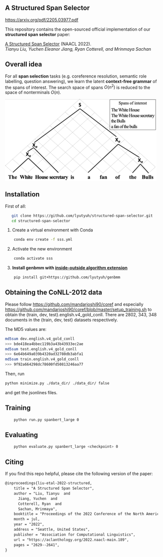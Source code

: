 ## A Structured Span Selector

https://arxiv.org/pdf/2205.03977.pdf

This repository contains the open-sourced official implementation of our **structured span selector** paper:

[A Structured Span Selector](https://arxiv.org/abs/2205.03977) (NAACL 2022).  
_Tianyu Liu, Yuchen Eleanor Jiang, Ryan Cotterell, and Mrinmaya Sachan_


## Overall idea

For all **span selection** tasks (e.g. coreference resolution, semantic role labelling, question answering), we learn the latent **context-free grammar** of the spans of interest. The search space of spans $O(n^2)$ is reduced to the space of nonterminals $O(n)$.

<img src="fig/illustration.png" width="500">


## Installation

First of all:
```bash
   git clone https://github.com/lyutyuh/structured-span-selector.git
   cd structured-span-selector
```

1. Create a virtual environment with Conda
```bash
    conda env create -f sss.yml
```

2. Activate the new environment
```bash
    conda activate sss
```

3. **Install genbmm with [inside-outside algorithm extension](https://github.com/lyutyuh/genbmm)**
```bash
    pip install git+https://github.com/lyutyuh/genbmm
```


## Obtaining the CoNLL-2012 data

Please follow https://github.com/mandarjoshi90/coref and especially https://github.com/mandarjoshi90/coref/blob/master/setup_training.sh to obtain the {train, dev, test}.english.v4_gold_conll. There are 2802, 343, 348 documents in the {train, dev, test} datasets respectively. 

The MD5 values are:
```bash
md5sum dev.english.v4_gold_conll
>>> bde418ea4bbec119b3a43b43933ec2ae
md5sum test.english.v4_gold_conll
>>> 6e64b649a039b4320ad32780db3abfa1
md5sum train.english.v4_gold_conll
>>> 9f92a664298dc78600fd50813246aa77
```

Then, run
```bash
python minimize.py ./data_dir/ ./data_dir/ false 
```
and get the jsonlines files.

## Training

```bash
    python run.py spanbert_large 0
```

## Evaluating

```bash
    python evaluate.py spanbert_large <checkpoint> 0
```



## Citing

If you find this repo helpful, please cite the following version of the paper:
```tex
@inproceedings{liu-etal-2022-structured,
    title = "A Structured Span Selector",
    author = "Liu, Tianyu  and
      Jiang, Yuchen  and
      Cotterell, Ryan  and
      Sachan, Mrinmaya",
    booktitle = "Proceedings of the 2022 Conference of the North American Chapter of the Association for Computational Linguistics: Human Language Technologies",
    month = jul,
    year = "2022",
    address = "Seattle, United States",
    publisher = "Association for Computational Linguistics",
    url = "https://aclanthology.org/2022.naacl-main.189",
    pages = "2629--2641",
}
```

